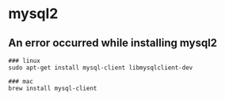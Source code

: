 # mysql2

## An error occurred while installing mysql2
```
### linux
sudo apt-get install mysql-client libmysqlclient-dev

### mac
brew install mysql-client
```
